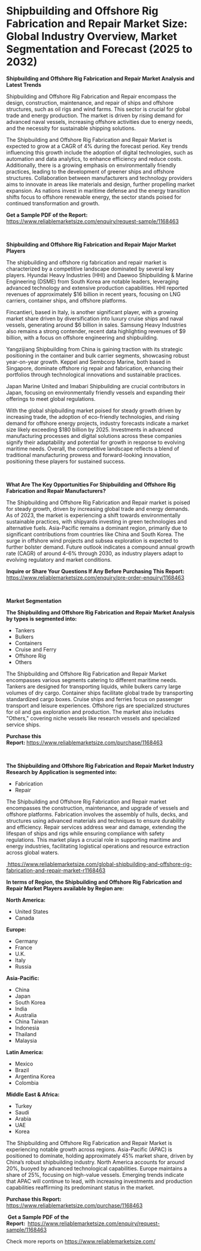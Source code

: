 <p><h1>Shipbuilding and Offshore Rig Fabrication and Repair Market Size: Global Industry Overview, Market Segmentation and Forecast (2025 to 2032)</h1></p><p><strong>Shipbuilding and Offshore Rig Fabrication and Repair Market Analysis and Latest Trends</strong></p>
<p><p>Shipbuilding and Offshore Rig Fabrication and Repair encompass the design, construction, maintenance, and repair of ships and offshore structures, such as oil rigs and wind farms. This sector is crucial for global trade and energy production. The market is driven by rising demand for advanced naval vessels, increasing offshore activities due to energy needs, and the necessity for sustainable shipping solutions. </p><p>The Shipbuilding and Offshore Rig Fabrication and Repair Market is expected to grow at a CAGR of 4% during the forecast period. Key trends influencing this growth include the adoption of digital technologies, such as automation and data analytics, to enhance efficiency and reduce costs. Additionally, there is a growing emphasis on environmentally friendly practices, leading to the development of greener ships and offshore structures. Collaboration between manufacturers and technology providers aims to innovate in areas like materials and design, further propelling market expansion. As nations invest in maritime defense and the energy transition shifts focus to offshore renewable energy, the sector stands poised for continued transformation and growth.</p></p>
<p><strong>Get a Sample PDF of the Report:&nbsp;</strong> <a href="https://www.reliablemarketsize.com/enquiry/request-sample/1168463?utm_campaign=2804&utm_medium=2&utm_source=Github&utm_content=ia&utm_term=29032025&utm_id=shipbuilding-and-offshore-rig-fabrication-and-repair">https://www.reliablemarketsize.com/enquiry/request-sample/1168463</a></p>
<p>&nbsp;</p>
<p><strong>Shipbuilding and Offshore Rig Fabrication and Repair Major Market Players</strong></p>
<p><p>The shipbuilding and offshore rig fabrication and repair market is characterized by a competitive landscape dominated by several key players. Hyundai Heavy Industries (HHI) and Daewoo Shipbuilding & Marine Engineering (DSME) from South Korea are notable leaders, leveraging advanced technology and extensive production capabilities. HHI reported revenues of approximately $16 billion in recent years, focusing on LNG carriers, container ships, and offshore platforms.</p><p>Fincantieri, based in Italy, is another significant player, with a growing market share driven by diversification into luxury cruise ships and naval vessels, generating around $6 billion in sales. Samsung Heavy Industries also remains a strong contender, recent data highlighting revenues of $9 billion, with a focus on offshore engineering and shipbuilding.</p><p>Yangzijiang Shipbuilding from China is gaining traction with its strategic positioning in the container and bulk carrier segments, showcasing robust year-on-year growth. Keppel and Sembcorp Marine, both based in Singapore, dominate offshore rig repair and fabrication, enhancing their portfolios through technological innovations and sustainable practices.</p><p>Japan Marine United and Imabari Shipbuilding are crucial contributors in Japan, focusing on environmentally friendly vessels and expanding their offerings to meet global regulations.</p><p>With the global shipbuilding market poised for steady growth driven by increasing trade, the adoption of eco-friendly technologies, and rising demand for offshore energy projects, industry forecasts indicate a market size likely exceeding $180 billion by 2025. Investments in advanced manufacturing processes and digital solutions across these companies signify their adaptability and potential for growth in response to evolving maritime needs. Overall, the competitive landscape reflects a blend of traditional manufacturing prowess and forward-looking innovation, positioning these players for sustained success.</p></p>
<p>&nbsp;</p>
<p><strong>What Are The Key Opportunities For Shipbuilding and Offshore Rig Fabrication and Repair Manufacturers?</strong></p>
<p><p>The Shipbuilding and Offshore Rig Fabrication and Repair market is poised for steady growth, driven by increasing global trade and energy demands. As of 2023, the market is experiencing a shift towards environmentally sustainable practices, with shipyards investing in green technologies and alternative fuels. Asia-Pacific remains a dominant region, primarily due to significant contributions from countries like China and South Korea. The surge in offshore wind projects and subsea exploration is expected to further bolster demand. Future outlook indicates a compound annual growth rate (CAGR) of around 4-6% through 2030, as industry players adapt to evolving regulatory and market conditions.</p></p>
<p><strong>Inquire or Share Your Questions If Any Before Purchasing This Report:</strong> <a href="https://www.reliablemarketsize.com/enquiry/pre-order-enquiry/1168463?utm_campaign=2804&utm_medium=2&utm_source=Github&utm_content=ia&utm_term=29032025&utm_id=shipbuilding-and-offshore-rig-fabrication-and-repair">https://www.reliablemarketsize.com/enquiry/pre-order-enquiry/1168463</a></p>
<p>&nbsp;</p>
<p><strong>Market Segmentation</strong></p>
<p><strong>The Shipbuilding and Offshore Rig Fabrication and Repair Market Analysis by types is segmented into:</strong></p>
<p><ul><li>Tankers</li><li>Bulkers</li><li>Containers</li><li>Cruise and Ferry</li><li>Offshore Rig</li><li>Others</li></ul></p>
<p><p>The Shipbuilding and Offshore Rig Fabrication and Repair Market encompasses various segments catering to different maritime needs. Tankers are designed for transporting liquids, while bulkers carry large volumes of dry cargo. Container ships facilitate global trade by transporting standardized cargo boxes. Cruise ships and ferries focus on passenger transport and leisure experiences. Offshore rigs are specialized structures for oil and gas exploration and production. The market also includes "Others," covering niche vessels like research vessels and specialized service ships.</p></p>
<p><strong>Purchase this Report:&nbsp;</strong><a href="https://www.reliablemarketsize.com/purchase/1168463?utm_campaign=2804&utm_medium=2&utm_source=Github&utm_content=ia&utm_term=29032025&utm_id=shipbuilding-and-offshore-rig-fabrication-and-repair">https://www.reliablemarketsize.com/purchase/1168463</a></p>
<p>&nbsp;</p>
<p><strong>The Shipbuilding and Offshore Rig Fabrication and Repair Market Industry Research by Application is segmented into:</strong></p>
<p><ul><li>Fabrication</li><li>Repair</li></ul></p>
<p><p>The Shipbuilding and Offshore Rig Fabrication and Repair market encompasses the construction, maintenance, and upgrade of vessels and offshore platforms. Fabrication involves the assembly of hulls, decks, and structures using advanced materials and techniques to ensure durability and efficiency. Repair services address wear and damage, extending the lifespan of ships and rigs while ensuring compliance with safety regulations. This market plays a crucial role in supporting maritime and energy industries, facilitating logistical operations and resource extraction across global waters.</p></p>
<p><a href="https://www.reliablemarketsize.com/global-shipbuilding-and-offshore-rig-fabrication-and-repair-market-r1168463?utm_campaign=2804&utm_medium=2&utm_source=Github&utm_content=ia&utm_term=29032025&utm_id=shipbuilding-and-offshore-rig-fabrication-and-repair">&nbsp;https://www.reliablemarketsize.com/global-shipbuilding-and-offshore-rig-fabrication-and-repair-market-r1168463</a></p>
<p><strong>In terms of Region, the Shipbuilding and Offshore Rig Fabrication and Repair Market Players available by Region are:</strong></p>
<p>
    <p> <strong> North America: </strong>
        <ul>
            <li>United States</li>
            <li>Canada</li>
        </ul>
        </p> 
    <p> <strong> Europe: </strong>
        <ul>
            <li>Germany</li>
            <li>France</li>
            <li>U.K.</li>
            <li>Italy</li>
            <li>Russia</li>
        </ul>
        </p> 
    <p> <strong> Asia-Pacific: </strong>
        <ul>
            <li>China</li>
            <li>Japan</li>
            <li>South Korea</li>
            <li>India</li>
            <li>Australia</li>
            <li>China Taiwan</li>
            <li>Indonesia</li>
            <li>Thailand</li>
            <li>Malaysia</li>
        </ul>
        </p> 
    <p> <strong> Latin America: </strong>
        <ul>
            <li>Mexico</li>
            <li>Brazil</li>
            <li>Argentina Korea</li>
            <li>Colombia</li>
        </ul>
        </p> 
    <p> <strong> Middle East & Africa: </strong>
        <ul>
            <li>Turkey</li>
            <li>Saudi</li>
            <li>Arabia</li>
            <li>UAE</li>
            <li>Korea</li>
        </ul>
    </p>
    </p>
<p><p>The Shipbuilding and Offshore Rig Fabrication and Repair Market is experiencing notable growth across regions. Asia-Pacific (APAC) is positioned to dominate, holding approximately 45% market share, driven by China’s robust shipbuilding industry. North America accounts for around 20%, buoyed by advanced technological capabilities. Europe maintains a share of 25%, focusing on high-value vessels. Emerging trends indicate that APAC will continue to lead, with increasing investments and production capabilities reaffirming its predominant status in the market.</p></p>
<p><strong>Purchase this Report: </strong><a href="https://www.reliablemarketsize.com/purchase/1168463?utm_campaign=2804&utm_medium=2&utm_source=Github&utm_content=ia&utm_term=29032025&utm_id=shipbuilding-and-offshore-rig-fabrication-and-repair">https://www.reliablemarketsize.com/purchase/1168463</a></p>
<p>&nbsp;<strong>Get a Sample PDF of the Report:&nbsp;&nbsp;</strong><a href="https://www.reliablemarketsize.com/enquiry/request-sample/1168463?utm_campaign=2804&utm_medium=2&utm_source=Github&utm_content=ia&utm_term=29032025&utm_id=shipbuilding-and-offshore-rig-fabrication-and-repair">https://www.reliablemarketsize.com/enquiry/request-sample/1168463</a></p>
<p><strong></strong></p>
<p>Check more reports on <a href="https://www.reliablemarketsize.com/?utm_campaign=2804&utm_medium=2&utm_source=Github&utm_content=ia&utm_term=29032025&utm_id=shipbuilding-and-offshore-rig-fabrication-and-repair">https://www.reliablemarketsize.com/</a></p>